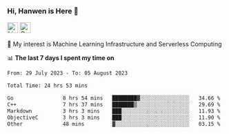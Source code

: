 ### Hi, Hanwen is Here 👋
<p>
	<a href="https://www.linkedin.com/in/liu-hanwen/"><img src="https://img.shields.io/badge/@hanwen-0A66C2?style=flat&logo=LinkedIn&logoColor=white" alt="Linkedin"  height="25px"/></a> 
	<a href="https://scholar.google.com/citations?user=HDF0su0AAAAJ"><img src="https://img.shields.io/badge/scholar-4385FE.svg?&style=plastic&logo=google-scholar&logoColor=white" alt="Google Scholar" height="25px"> </a>
</p>
🌱 My interest is Machine Learning Infrastructure and Serverless Computing

📊 **The last 7 days I spent my time on** 
<!--START_SECTION:waka-->

```txt
From: 29 July 2023 - To: 05 August 2023

Total Time: 24 hrs 53 mins

Go                8 hrs 54 mins   ████████▓░░░░░░░░░░░░░░░░   34.66 %
C++               7 hrs 37 mins   ███████▒░░░░░░░░░░░░░░░░░   29.69 %
Markdown          3 hrs 3 mins    ███░░░░░░░░░░░░░░░░░░░░░░   11.93 %
ObjectiveC        3 hrs 3 mins    ███░░░░░░░░░░░░░░░░░░░░░░   11.90 %
Other             48 mins         ▓░░░░░░░░░░░░░░░░░░░░░░░░   03.15 %
```

<!--END_SECTION:waka-->


<!--
**david990917/david990917** is a ✨ _special_ ✨ repository because its `README.md` (this file) appears on your GitHub profile.

Here are some ideas to get you started:

- 🔭 I’m currently working on ...
- 🌱 I’m currently learning ...
- 👯 I’m looking to collaborate on ...
- 🤔 I’m looking for help with ...
- 💬 Ask me about ...
- 📫 How to reach me: ...
- 😄 Pronouns: ...
- ⚡ Fun fact: ...
-->
